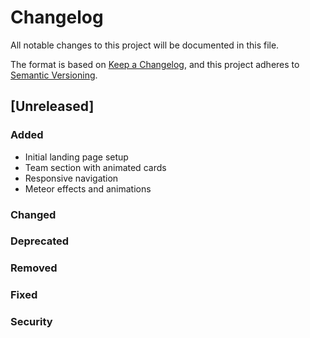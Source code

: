 # Changelog

All notable changes to this project will be documented in this file.

The format is based on [Keep a Changelog](https://keepachangelog.com/en/1.0.0/),
and this project adheres to [Semantic Versioning](https://semver.org/spec/v2.0.0.html).

## [Unreleased]

### Added
- Initial landing page setup
- Team section with animated cards
- Responsive navigation
- Meteor effects and animations

### Changed

### Deprecated

### Removed

### Fixed

### Security 